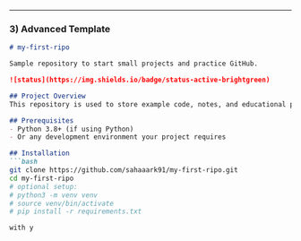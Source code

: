 
---

### 3) **Advanced Template**
```markdown
# my-first-ripo

Sample repository to start small projects and practice GitHub.

![status](https://img.shields.io/badge/status-active-brightgreen)

## Project Overview
This repository is used to store example code, notes, and educational projects.

## Prerequisites
- Python 3.8+ (if using Python)
- Or any development environment your project requires

## Installation
```bash
git clone https://github.com/sahaaark91/my-first-ripo.git
cd my-first-ripo
# optional setup:
# python3 -m venv venv
# source venv/bin/activate
# pip install -r requirements.txt

with y
